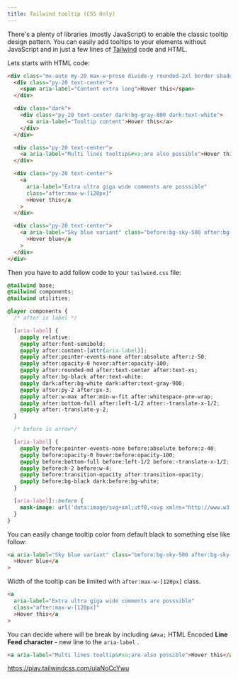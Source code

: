 ```yaml
---
title: Tailwind tooltip (CSS Only)
---
```


There's a plenty of libraries (mostly JavaScript) to enable the classic tooltip design pattern. You can easily add tooltips to your elements without JavaScript and in just a few lines of [Tailwind](https://tailwindcss.com/) code and HTML.

Lets starts with HTML code:

```html
<div class="mx-auto my-20 max-w-prose divide-y rounded-2xl border shadow">
  <div class="py-20 text-center">
    <span aria-label="Content extra long">Hover this</span>
  </div>

  <div class="dark">
    <div class="py-20 text-center dark:bg-gray-800 dark:text-white">
      <a aria-label="Tooltip content">Hover this</a>
    </div>
  </div>

  <div class="py-20 text-center">
    <a aria-label="Multi lines tooltip&#xa;are also possible">Hover this</a>
  </div>

  <div class="py-20 text-center">
    <a
      aria-label="Extra ultra giga wide comments are posssible"
      class="after:max-w-[120px]"
      >Hover this</a
    >
  </div>

  <div class="py-20 text-center">
    <a aria-label="Sky blue variant" class="before:bg-sky-500 after:bg-sky-500"
      >Hover blue</a
    >
  </div>
</div>
```

Then you have to add follow code to your `tailwind.css` file:

```css
@tailwind base;
@tailwind components;
@tailwind utilities;

@layer components {
  /* after is label */

  [aria-label] {
    @apply relative;
    @apply after:font-semibold;
    @apply after:content-[attr(aria-label)];
    @apply after:pointer-events-none after:absolute after:z-50;
    @apply after:opacity-0 hover:after:opacity-100;
    @apply after:rounded-md after:text-center after:text-xs;
    @apply after:bg-black after:text-white;
    @apply dark:after:bg-white dark:after:text-gray-900;
    @apply after:py-2 after:px-3;
    @apply after:w-max after:min-w-fit after:whitespace-pre-wrap;
    @apply after:bottom-full after:left-1/2 after:-translate-x-1/2;
    @apply after:-translate-y-2;
  }

  /* before is arrow*/

  [aria-label] {
    @apply before:pointer-events-none before:absolute before:z-40;
    @apply before:opacity-0 hover:before:opacity-100;
    @apply before:bottom-full before:left-1/2 before:-translate-x-1/2;
    @apply before:h-2 before:w-4;
    @apply before:transition-opacity after:transition-opacity;
    @apply before:bg-black dark:before:bg-white;
  }

  [aria-label]::before {
    mask-image: url('data:image/svg+xml;utf8,<svg xmlns="http://www.w3.org/2000/svg" x="0" y="0" viewBox="0 0 500 250"><polygon points="0,0 250,250 500,0"/></svg>');
  }
}
```

You can easily change tooltip color from default black to something else like follow:

```html
<a aria-label="Sky blue variant" class="before:bg-sky-500 after:bg-sky-500"
  >Hover blue</a
>
```

Width of the tooltip can be limited with `after:max-w-[120px]` class.

```html
<a
  aria-label="Extra ultra giga wide comments are posssible"
  class="after:max-w-[120px]"
  >Hover this</a
>
```

You can decide where will be break by including `&#xa;` HTML Encoded **Line Feed character** - new line to the `aria-label` .

```html
<a aria-label="Multi lines tooltip&#xa;are also possible">Hover this</a>
```

https://play.tailwindcss.com/ulaNoCcYwu
